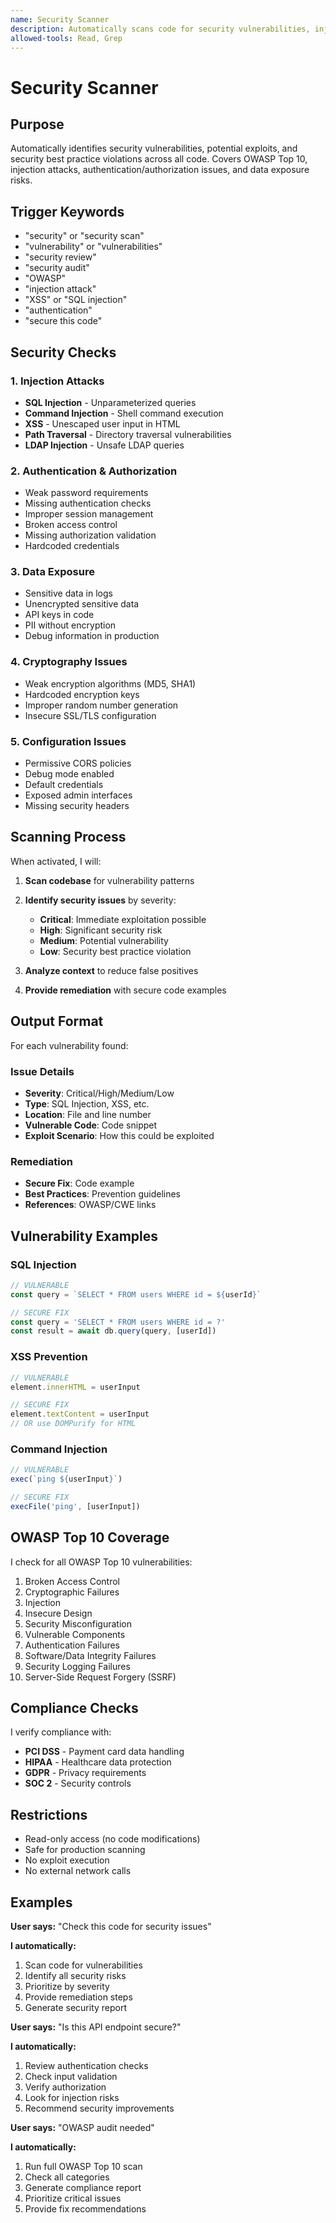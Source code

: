 ```yaml
---
name: Security Scanner
description: Automatically scans code for security vulnerabilities, injection risks, authentication issues, and OWASP Top 10 violations when user mentions security, vulnerabilities, or security review. Provides remediation guidance.
allowed-tools: Read, Grep
---
```


# Security Scanner

## Purpose
Automatically identifies security vulnerabilities, potential exploits, and security best practice violations across all code. Covers OWASP Top 10, injection attacks, authentication/authorization issues, and data exposure risks.

## Trigger Keywords
- "security" or "security scan"
- "vulnerability" or "vulnerabilities"
- "security review"
- "security audit"
- "OWASP"
- "injection attack"
- "XSS" or "SQL injection"
- "authentication"
- "secure this code"

## Security Checks

### 1. Injection Attacks
- **SQL Injection** - Unparameterized queries
- **Command Injection** - Shell command execution
- **XSS** - Unescaped user input in HTML
- **Path Traversal** - Directory traversal vulnerabilities
- **LDAP Injection** - Unsafe LDAP queries

### 2. Authentication & Authorization
- Weak password requirements
- Missing authentication checks
- Improper session management
- Broken access control
- Missing authorization validation
- Hardcoded credentials

### 3. Data Exposure
- Sensitive data in logs
- Unencrypted sensitive data
- API keys in code
- PII without encryption
- Debug information in production

### 4. Cryptography Issues
- Weak encryption algorithms (MD5, SHA1)
- Hardcoded encryption keys
- Improper random number generation
- Insecure SSL/TLS configuration

### 5. Configuration Issues
- Permissive CORS policies
- Debug mode enabled
- Default credentials
- Exposed admin interfaces
- Missing security headers

## Scanning Process

When activated, I will:

1. **Scan codebase** for vulnerability patterns
2. **Identify security issues** by severity:
   - **Critical**: Immediate exploitation possible
   - **High**: Significant security risk
   - **Medium**: Potential vulnerability
   - **Low**: Security best practice violation

3. **Analyze context** to reduce false positives
4. **Provide remediation** with secure code examples

## Output Format

For each vulnerability found:

### Issue Details
- **Severity**: Critical/High/Medium/Low
- **Type**: SQL Injection, XSS, etc.
- **Location**: File and line number
- **Vulnerable Code**: Code snippet
- **Exploit Scenario**: How this could be exploited

### Remediation
- **Secure Fix**: Code example
- **Best Practices**: Prevention guidelines
- **References**: OWASP/CWE links

## Vulnerability Examples

### SQL Injection
```javascript
// VULNERABLE
const query = `SELECT * FROM users WHERE id = ${userId}`

// SECURE FIX
const query = 'SELECT * FROM users WHERE id = ?'
const result = await db.query(query, [userId])
```

### XSS Prevention
```javascript
// VULNERABLE
element.innerHTML = userInput

// SECURE FIX
element.textContent = userInput
// OR use DOMPurify for HTML
```

### Command Injection
```javascript
// VULNERABLE
exec(`ping ${userInput}`)

// SECURE FIX
execFile('ping', [userInput])
```

## OWASP Top 10 Coverage

I check for all OWASP Top 10 vulnerabilities:
1. Broken Access Control
2. Cryptographic Failures
3. Injection
4. Insecure Design
5. Security Misconfiguration
6. Vulnerable Components
7. Authentication Failures
8. Software/Data Integrity Failures
9. Security Logging Failures
10. Server-Side Request Forgery (SSRF)

## Compliance Checks

I verify compliance with:
- **PCI DSS** - Payment card data handling
- **HIPAA** - Healthcare data protection
- **GDPR** - Privacy requirements
- **SOC 2** - Security controls

## Restrictions

- Read-only access (no code modifications)
- Safe for production scanning
- No exploit execution
- No external network calls

## Examples

**User says:** "Check this code for security issues"

**I automatically:**
1. Scan code for vulnerabilities
2. Identify all security risks
3. Prioritize by severity
4. Provide remediation steps
5. Generate security report

**User says:** "Is this API endpoint secure?"

**I automatically:**
1. Review authentication checks
2. Check input validation
3. Verify authorization
4. Look for injection risks
5. Recommend security improvements

**User says:** "OWASP audit needed"

**I automatically:**
1. Run full OWASP Top 10 scan
2. Check all categories
3. Generate compliance report
4. Prioritize critical issues
5. Provide fix recommendations
